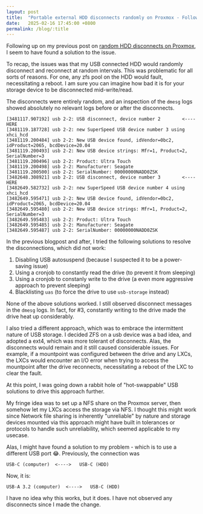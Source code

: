 ```yaml
---
layout: post
title:  "Portable external HDD disconnects randomly on Proxmox - Follow up"
date:   2025-02-16 17:45:00 +0800
permalink: /blog/:title
---
```


Following up on my previous post on [random HDD disconnects on Proxmox](/blog/Random-HDD-Disconnect-Proxmox), I seem to have found a solution to the issue.

To recap, the issues was that my USB connected HDD would randomly disconnect and reconnect at random intervals. This was problematic for all sorts of reasons. For one, any zfs pool on the HDD would fault, necessitating a reboot. I am sure you can imagine how bad it is for your storage device to be disconnected mid-write/read.

The disconnects were entirely random, and an inspection of the `dmesg` logs showed absolutely no relevant logs before or after the disconnects.

```
[3481117.907192] usb 2-2: USB disconnect, device number 2        <---- HERE
[3481119.187728] usb 2-2: new SuperSpeed USB device number 3 using xhci_hcd
[3481119.200484] usb 2-2: New USB device found, idVendor=0bc2, idProduct=2065, bcdDevice=20.04
[3481119.200493] usb 2-2: New USB device strings: Mfr=1, Product=2, SerialNumber=3
[3481119.200496] usb 2-2: Product: Ultra Touch
[3481119.200498] usb 2-2: Manufacturer: Seagate
[3481119.200500] usb 2-2: SerialNumber: 00000000NADD0ZSK
[3482648.308921] usb 2-2: USB disconnect, device number 3        <---- HERE
[3482649.582732] usb 2-2: new SuperSpeed USB device number 4 using xhci_hcd
[3482649.595471] usb 2-2: New USB device found, idVendor=0bc2, idProduct=2065, bcdDevice=20.04
[3482649.595480] usb 2-2: New USB device strings: Mfr=1, Product=2, SerialNumber=3
[3482649.595483] usb 2-2: Product: Ultra Touch
[3482649.595485] usb 2-2: Manufacturer: Seagate
[3482649.595487] usb 2-2: SerialNumber: 00000000NADD0ZSK
```


In the previous blogpost and after, I tried the following solutions to resolve the disconnections, which did not work:
1. Disabling USB autosuspend (because I suspected it to be a power-saving issue)
2. Using a cronjob to constantly read the drive (to prevent it from sleeping)
3. Using a cronjob to constanly write to the drive (a even more aggressive approach to prevent sleeping)
4. Blacklisting `uas` (to force the drive to use `usb-storage` instead)

None of the above solutions worked. I still observed disconnect messages in the `dmesg` logs. In fact, for #3, constantly writing to the drive made the drive heat up considerably.


I also tried a different approach, which was to embrace the intermittent nature of USB storage. I decided ZFS on a usb device was a bad idea, and adopted a ext4, which was more tolerant of disconnects. Alas, the disconnects would remain and it still caused considerable issues. For example, if a mountpoint was configured between the drive and any LXCs, the LXCs would encounter an I/O error when trying to access the mountpoint after the drive reconnects, necessitating a reboot of the LXC to clear the fault.

At this point, I was going down a rabbit hole of "hot-swappable" USB solutions to drive this approach further. 

My fringe idea was to set up a NFS share on the Proxmox server, then somehow let my LXCs access the storage via NFS. I thought this might work since Network file sharing is inherently "unreliable" by nature and storage devices mounted via this approach might have built in tolerances or protocols to handle such unreliability, which seemed applicable to my usecase.

Alas, I might have found a solution to my problem - which is to use a different USB port 😂. Previously, the connection was 

```
USB-C (computer)  <---->   USB-C (HDD)
``` 
Now, it is:

```
USB-A 3.2 (computer)  <---->   USB-C (HDD)
```

I have no idea why this works, but it does. I have not observed any disconnects since I made the change.